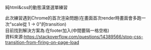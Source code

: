 純html&css的動態漢堡選單練習

此次練習遇到Chrome的首次渲染問題(在畫面首次render時畫面會多跑一次"scale從 1 -> 0"的transition)  
目前找到解決方案為:在footer加入<script> </script>(中間要隔一格空格)  
資料來源:https://stackoverflow.com/questions/14389566/stop-css-transition-from-firing-on-page-load
